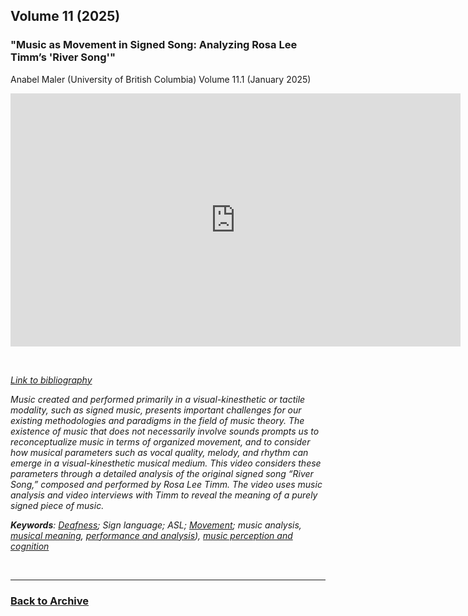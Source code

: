 ## Volume 11 (2025)

### "Music as Movement in Signed Song: Analyzing Rosa Lee Timm’s 'River Song'"
Anabel Maler (University of British Columbia)
Volume 11.1 (January 2025)

<div class="intrinsic-container intrinsic-container-16x9">
<center><iframe src="https://player.vimeo.com/video/918358466?title=0&byline=0&portrait=0" width="720" height="405" frameborder="0" allow="autoplay; fullscreen" allowfullscreen></iframe></center> 
</div><p>&nbsp;</p>

*[Link to bibliography](http://www.smt-v.org/bibliographies/11_1_Maler.pdf)*

*Music created and performed primarily in a visual-kinesthetic or tactile modality, such as signed music, presents important challenges for our existing methodologies and paradigms in the field of music theory. The existence of music that does not necessarily involve sounds prompts us to reconceptualize music in terms of organized movement, and to consider how musical parameters such as vocal quality, melody, and rhythm can emerge in a visual-kinesthetic musical medium. This video considers these parameters through a detailed analysis of the original signed song “River Song,” composed and performed by Rosa Lee Timm. The video uses music analysis and video interviews with Timm to reveal the meaning of a purely signed piece of music.*

***Keywords**: [Deafness](https://www.smt-v.org/teach/disability.html); Sign language; ASL; [Movement](https://www.smt-v.org/teach/dance.html); music analysis, [musical meaning](https://www.smt-v.org/teach/topics.html), [performance and analysis](https://www.smt-v.org/teach/performance.html)), [music perception and cognition](https://www.smt-v.org/teach/perception.html)*

<!--DOI: [http://doi.org/10.30535/smtv.10.6](http://doi.org/10.30535/smtv.11.1)-->
<p>&nbsp;</p>
<hr>

### [Back to Archive](index.md)
